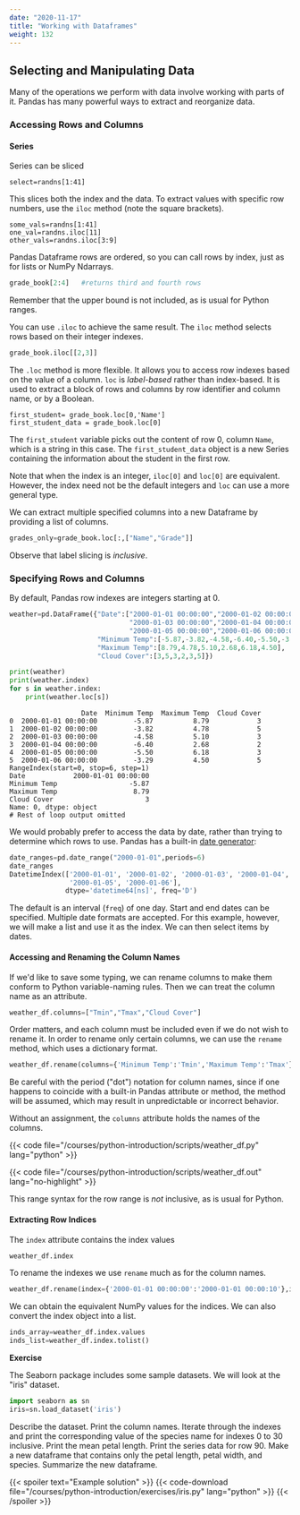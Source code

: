 ```yaml
---
date: "2020-11-17"
title: "Working with Dataframes"
weight: 132
---
```


## Selecting and Manipulating Data

Many of the operations we perform with data involve working with parts of it.  Pandas has many powerful ways to extract and reorganize data.

### Accessing Rows and Columns

#### Series

Series can be sliced

```
select=randns[1:41]
```
This slices both the index and the data.  To extract values with specific row numbers, use the `iloc` method (note the square brackets).
```
some_vals=randns[1:41]
one_val=randns.iloc[11]
other_vals=randns.iloc[3:9]
```
Pandas Dataframe rows are ordered, so you can call rows by index, just as for lists or NumPy Ndarrays.

```python
grade_book[2:4]   #returns third and fourth rows
```
Remember that the upper bound is not included, as is usual for Python ranges.

You can use `.iloc` to achieve the same result. The `iloc` method selects rows based on their integer indexes.

```python
grade_book.iloc[[2,3]]
```

The `.loc` method is more flexible. It allows you to access row indexes based on the value of a column. `loc` is _label-based_ rather than index-based.  It is used to extract a block of rows and columns by row identifier and column name, or by a Boolean.

```
first_student= grade_book.loc[0,'Name']
first_student_data = grade_book.loc[0]
```
The `first_student` variable picks out the content of row 0, column `Name`, which is a string in this case.  The `first_student_data` object is a new Series containing the information about the student in the first row. 

Note that when the index is an integer, `iloc[0]` and `loc[0]` are equivalent.  However, the index need not be the default integers and `loc` can use a more general type.

We can extract multiple specified columns into a new Dataframe by providing a list of columns.
```python
grades_only=grade_book.loc[:,["Name","Grade"]]
```
Observe that label slicing is _inclusive_.

### Specifying Rows and Columns

By default, Pandas row indexes are integers starting at 0.
```python
weather=pd.DataFrame({"Date":["2000-01-01 00:00:00","2000-01-02 00:00:00",
                              "2000-01-03 00:00:00","2000-01-04 00:00:00",
                              "2000-01-05 00:00:00","2000-01-06 00:00:00"],
                      "Minimum Temp":[-5.87,-3.82,-4.58,-6.40,-5.50,-3.29],
                      "Maximum Temp":[8.79,4.78,5.10,2.68,6.18,4.50],
                      "Cloud Cover":[3,5,3,2,3,5]})

print(weather)
print(weather.index)
for s in weather.index:
    print(weather.loc[s])
```
```no-highlight
                  Date  Minimum Temp  Maximum Temp  Cloud Cover
0  2000-01-01 00:00:00         -5.87          8.79            3
1  2000-01-02 00:00:00         -3.82          4.78            5
2  2000-01-03 00:00:00         -4.58          5.10            3
3  2000-01-04 00:00:00         -6.40          2.68            2
4  2000-01-05 00:00:00         -5.50          6.18            3
5  2000-01-06 00:00:00         -3.29          4.50            5
RangeIndex(start=0, stop=6, step=1)
Date            2000-01-01 00:00:00
Minimum Temp                  -5.87
Maximum Temp                   8.79
Cloud Cover                       3
Name: 0, dtype: object
# Rest of loop output omitted
```
We would probably prefer to access the data by date, rather than trying to determine which rows to use.  Pandas has a built-in [date generator](https://pandas.pydata.org/docs/reference/api/pandas.date_range.html):
```python
date_ranges=pd.date_range("2000-01-01",periods=6)
date_ranges
DatetimeIndex(['2000-01-01', '2000-01-02', '2000-01-03', '2000-01-04',
               '2000-01-05', '2000-01-06'],
              dtype='datetime64[ns]', freq='D')
```
The default is an interval (`freq`) of one day. Start and end dates can be specified.  Multiple date formats are accepted. For this example, however, we will make a list and use it as the index.  We can then select items by dates.

#### Accessing and Renaming the Column Names

If we'd like to save some typing, we can rename columns to make them conform to Python variable-naming rules.  Then we can treat the column name as an attribute.
```python
weather_df.columns=["Tmin","Tmax","Cloud Cover"]
```
Order matters, and each column must be included even if we do not wish to rename it.  In order to rename only certain columns, we can use the `rename` method, which uses a dictionary format.
```python
weather_df.rename(columns={'Minimum Temp':'Tmin','Maximum Temp':'Tmax'},inplace=True)
```

Be careful with the period ("dot") notation for column names, since if one happens to coincide with a built-in Pandas attribute or method, the method will be assumed, which may result in unpredictable or incorrect behavior. 

Without an assignment, the `columns` attribute holds the names of the columns.

{{< code file="/courses/python-introduction/scripts/weather_df.py" lang="python" >}}

{{< code file="/courses/python-introduction/scripts/weather_df.out" lang="no-highlight" >}}

This range syntax for the row range is _not_ inclusive, as is usual for Python.

#### Extracting Row Indices

The `index` attribute contains the index values
```python
weather_df.index
```
To rename the indexes we use `rename` much as for the column names.  
```python
weather_df.rename(index={'2000-01-01 00:00:00':'2000-01-01 00:00:10'},inplace=True
```

We can obtain the equivalent NumPy values for the indices.  We can also convert the index object into a list.
```python
inds_array=weather_df.index.values
inds_list=weather_df.index.tolist()
```

**Exercise**

The Seaborn package includes some sample datasets.  We will look at the "iris" dataset.
```python
import seaborn as sn
iris=sn.load_dataset('iris')
```

Describe the dataset. Print the column names. Iterate through the indexes and print the corresponding value of the species name for indexes 0 to 30 inclusive.  Print the mean petal length.  Print the series data for row 90.  Make a new dataframe that contains only the petal length, petal width, and species. Summarize the new dataframe.

{{< spoiler text="Example solution" >}}
{{< code-download file="/courses/python-introduction/exercises/iris.py" lang="python" >}}
{{< /spoiler >}}

